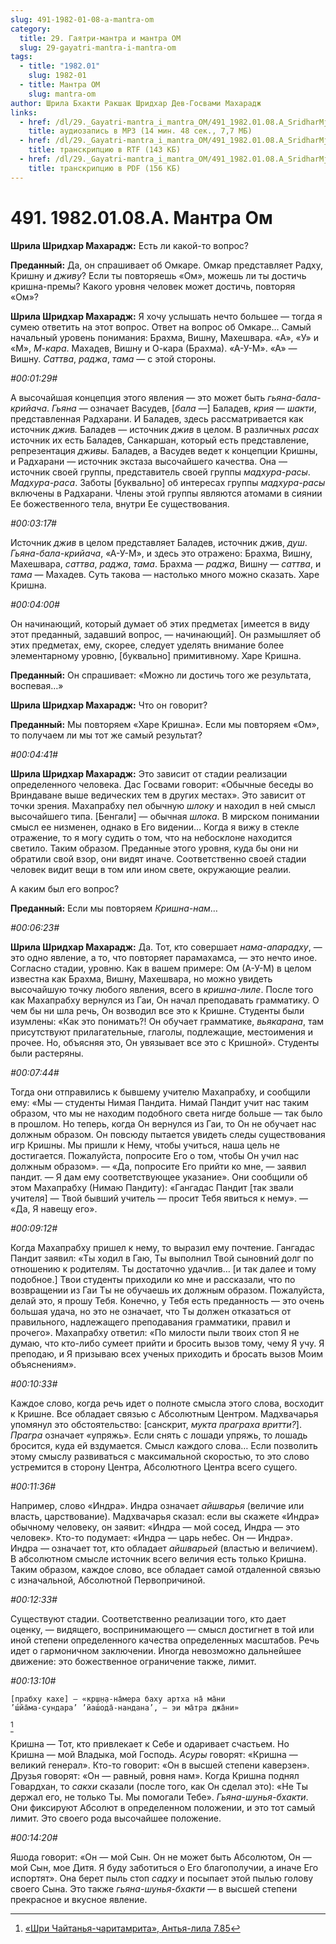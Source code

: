 ```yaml
---
slug: 491-1982-01-08-a-mantra-om
category:
  title: 29. Гаятри-мантра и мантра ОМ
  slug: 29-gayatri-mantra-i-mantra-om
tags:
  - title: "1982.01"
    slug: 1982-01
  - title: Мантра ОМ
    slug: mantra-om
author: Шрила Бхакти Ракшак Шридхар Дев-Госвами Махарадж
links:
  - href: /dl/29._Gayatri-mantra_i_mantra_OM/491_1982.01.08.A_SridharMj_Mantra_OM.mp3
    title: аудиозапись в MP3 (14 мин. 48 сек., 7,7 МБ)
  - href: /dl/29._Gayatri-mantra_i_mantra_OM/491_1982.01.08.A_SridharMj_Mantra_OM.rtf
    title: транскрипцию в RTF (143 КБ)
  - href: /dl/29._Gayatri-mantra_i_mantra_OM/491_1982.01.08.A_SridharMj_Mantra_OM.pdf
    title: транскрипцию в PDF (156 КБ)
---
```


# 491. 1982.01.08.A. Мантра Ом

**Шрила Шридхар Махарадж:** Есть ли какой-то вопрос?

**Преданный:** Да, он спрашивает об Омкаре. Омкар представляет Радху, Кришну и *дживу*? Если ты повторяешь «Ом», можешь ли ты достичь кришна-премы? Какого уровня человек может достичь, повторяя «Ом»?

**Шрила Шридхар Махарадж:** Я хочу услышать нечто большее — тогда я сумею ответить на этот вопрос. Ответ на вопрос об Омкаре… Самый начальный уровень понимания: Брахма, Вишну, Махешвара. «А», «У» и «М», *М-кара*. Махадев, Вишну и О-кара (Брахма). «А-У-М». «А» — Вишну. *Саттва*, *раджа*, *тама* — с этой стороны.

*#00:01:29#*

А высочайшая концепция этого явления — это может быть *гьяна-бала-крийача*. *Гьяна* — означает Васудев, [*бала* —] Баладев, *крия* — *шакти*, представленная Радхарани. И Баладев, здесь рассматривается как источник *джив.* Баладев — источник *джив* в целом. В различных *расах* источник их есть Баладев, Санкаршан, который есть представление, репрезентация *дживы.* Баладев, а Васудев ведет к концепции Кришны, и Радхарани — источник экстаза высочайшего качества. Она — источник своей группы, представитель своей группы *мадхура-расы*. *Мадхура-раса*. Заботы [буквально] об интересах группы *мадхура-расы* включены в Радхарани. Члены этой группы являются атомами в сиянии Ее божественного тела, внутри Ее существования.

*#00:03:17#*

Источник *джив* в целом представляет Баладев, источник джив, *душ*. *Гьяна-бала-крийача*, «А-У-М», и здесь это отражено: Брахма, Вишну, Махешвара, *саттва*, *раджа*, *тама*. Брахма — *раджа*, Вишну — *саттва*, и *тама* — Махадев. Суть такова — настолько много можно сказать. Харе Кришна.

*#00:04:00#*

Он начинающий, который думает об этих предметах [имеется в виду этот преданный, задавший вопрос, — начинающий]. Он размышляет об этих предметах, ему, скорее, следует уделять внимание более элементарному уровню, [буквально] примитивному. Харе Кришна.

**Преданный:** Он спрашивает: «Можно ли достичь того же результата, воспевая…»

**Шрила Шридхар Махарадж:** Что он говорит?

**Преданный:** Мы повторяем «Харе Кришна». Если мы повторяем «Ом», то получаем ли мы тот же самый результат?

*#00:04:41#*

**Шрила Шридхар Махарадж:** Это зависит от стадии реализации определенного человека. Дас Госвами говорит: «Обычные беседы во Вриндаване выше ведических тем в других местах». Это зависит от точки зрения. Махапрабху пел обычную *шлоку* и находил в ней смысл высочайшего типа. [Бенгали] — обычная *шлока*. В мирском понимании смысл ее низменен, однако в Его видении… Когда я вижу в стекле отражение, то я могу судить о том, что на небосклоне находится светило. Таким образом. Преданные этого уровня, куда бы они ни обратили свой взор, они видят иначе. Соответственно своей стадии человек видит вещи в том или ином свете, окружающие реалии.

А каким был его вопрос?

**Преданный:** Если мы повторяем *Кришна-нам*…

*#00:06:23#*

**Шрила Шридхар Махарадж:** Да. Тот, кто совершает *нама-апарадху*, — это одно явление, а то, что повторяет парамахамса, — это нечто иное. Согласно стадии, уровню. Как в вашем примере: Ом (А-У-М) в целом известна как Брахма, Вишну, Махешвара, но можно увидеть высочайшую точку любого явления, всего в *кришна-лиле*. После того как Махапрабху вернулся из Гаи, Он начал преподавать грамматику. О чем бы ни шла речь, Он возводил все это к Кришне. Студенты были изумлены: «Как это понимать?! Он обучает грамматике, *вьякарана*, там присутствуют прилагательные, глаголы, подлежащие, местоимения и прочее. Но, объясняя это, Он увязывает все это с Кришной». Студенты были растеряны.

*#00:07:44#*

Тогда они отправились к бывшему учителю Махапрабху, и сообщили ему: «Мы — студенты Нимая Пандита. Нимай Пандит учит нас таким образом, что мы не находим подобного света нигде больше — так было в прошлом. Но теперь, когда Он вернулся из Гаи, то Он не обучает нас должным образом. Он повсюду пытается увидеть следы существования игр Кришны. Мы пришли к Нему, чтобы учиться, наша цель не достигается. Пожалуйста, попросите Его о том, чтобы Он учил нас должным образом». — «Да, попросите Его прийти ко мне, — заявил пандит. — Я дам ему соответствующее указание». Они сообщили об этом Махапрабху (Нимаю Пандиту): «Гангадас Пандит [так звали учителя] — Твой бывший учитель — просит Тебя явиться к нему». — «Да, Я навещу его».

*#00:09:12#*

Когда Махапрабху пришел к нему, то выразил ему почтение. Гангадас Пандит заявил: «Ты ходил в Гаю, Ты выполнил Твой сыновний долг по отношению к родителям. Ты достаточно удачлив… [и так далее и тому подобное.] Твои студенты приходили ко мне и рассказали, что по возвращении из Гаи Ты не обучаешь их должным образом. Пожалуйста, делай это, я прошу Тебя. Конечно, у Тебя есть преданность — это очень большая удача, но это не означает, что Ты должен отказаться от правильного, надлежащего преподавания грамматики, правил и прочего». Махапрабху ответил: «По милости пыли твоих стоп Я не думаю, что кто-либо сумеет прийти и бросить вызов тому, чему Я учу. Я преподаю, и Я призываю всех ученых приходить и бросать вызов Моим объяснениям».

*#00:10:33#*

Каждое слово, когда речь идет о полноте смысла этого слова, восходит к Кришне. Все обладает связью с Абсолютным Центром. Мадхвачарья упомянул это обстоятельство: [санскрит, *мукта праграха вритти?*]. *Прагра* означает «упряжь». Если снять с лошади упряжь, то лошадь бросится, куда ей вздумается. Смысл каждого слова… Если позволить этому смыслу развиваться с максимальной скоростью, то это слово устремится в сторону Центра, Абсолютного Центра всего сущего.

*#00:11:36#*

Например, слово «Индра». Индра означает *айшварья* (величие или власть, царствование). Мадхвачарья сказал: если вы скажете «Индра» обычному человеку, он заявит: «Индра — мой сосед, Индра — это человек». Кто-то подумает: «Индра — царь небес. Он — Индра». Индра — означает тот, кто обладает *айшварьей* (властью и величием). В абсолютном смысле источник всего величия есть только Кришна. Таким образом, каждое слово, все обладает самой отдаленной связью с изначальной, Абсолютной Первопричиной.

*#00:12:33#*

Существуют стадии. Соответственно реализации того, кто дает оценку, — видящего, воспринимающего — смысл достигнет в той или иной степени определенного качества определенных масштабов. Речь идет о гармоничном заключении. Иногда невозможно дальнейшее движение: это божественное ограничение также, лимит.

*#00:13:10#*

    [прабху кахе] — «кр̣ш̣н̣а-на̄мера баху артха на̄ ма̄ни
    ’ш́йа̄ма-сундара’ ’йаш́ода̄-нандана’, — эи ма̄тра джа̄ни»
[^_ftn1]

Кришна — Тот, кто привлекает к Себе и одаривает счастьем. Но Кришна — мой Владыка, мой Господь. *Асуры* говорят: «Кришна — великий генерал». Кто-то говорит: «Он в высшей степени каверзен». Друзья говорят: «Он — равный, ровня нам». Когда Кришна поднял Говардхан, то *сакхи* сказали (после того, как Он сделал это): «Не Ты держал его, не только Ты. Мы помогали Тебе». *Гьяна-шунья-бхакти*. Они фиксируют Абсолют в определенном положении, и это тот самый лимит. Это своего рода высочайшее положение.

*#00:14:20#*

Яшода говорит: «Он — мой Сын. Он не может быть Абсолютом, Он — мой Сын, мое Дитя. Я буду заботиться о Его благополучии, а иначе Его испортят». Она берет пыль стоп *садху* и посыпает этой пылью голову своего Сына. Это также *гьяна-шунья-бхакти* — в высшей степени прекрасное и вкусное явление.



[^_ftn1]: [«Шри Чайтанья-чаритамрита», Антья-лила 7.85](../notes/shri-chajtanya-charitamrita-antya-lila/shri-chajtanya-charitamrita-antya-lila-7-85.md)

